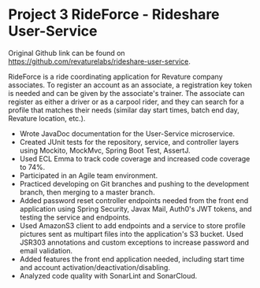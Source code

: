 # Project 3 RideForce - Rideshare User-Service
Original Github link can be found on https://github.com/revaturelabs/rideshare-user-service.

RideForce is a ride coordinating application for Revature company 
associates. To register an account as an associate, a registration key 
token is needed and can be given by the associate's trainer. The 
associate can register as either a driver or as a carpool rider, and 
they can search for a profile that matches their needs (similar day 
start times, batch end day, Revature location, etc.).

- Wrote JavaDoc documentation for the User-Service microservice. 
- Created JUnit tests for the repository, service, and controller layers 
using Mockito, MockMvc, Spring Boot Test, AssertJ. 
- Used ECL Emma to track code coverage and increased code coverage to 
74%.
- Participated in an Agile team environment.
- Practiced developing on Git branches and pushing to the development 
branch, then merging to a master branch.
- Added password reset controller endpoints needed from the front end 
application using Spring Security, Javax Mail, Auth0's JWT tokens, and testing the 
service and endpoints.
- Used AmazonS3 client to add endpoints and a service to store profile 
pictures sent as multipart files into the application's S3 bucket. 
Used JSR303 annotations and custom exceptions to increase password and 
email validation. 
- Added features the front end application needed, including start time 
and account activation/deactivation/disabling.
- Analyzed code quality with SonarLint and SonarCloud.


